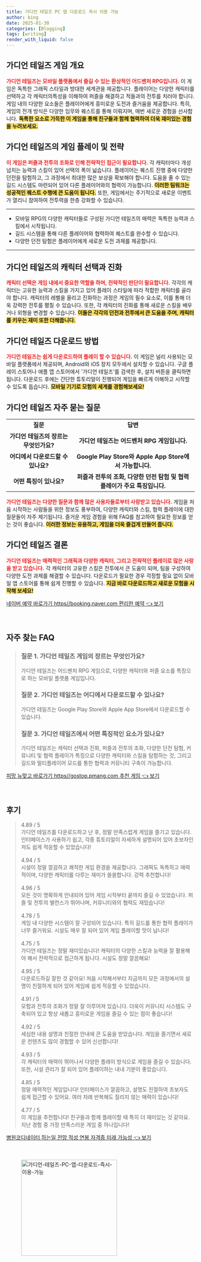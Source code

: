 ```yaml
---
title: 가디언 테일즈 PC 앱 다운로드 즉시 이용 가능
author: bing
date: 2025-01-30
categories: [Blogging]
tags: [writing]
render_with_liquid: false
---
```



<h2 id='게임 개요'>가디언 테일즈 게임 개요</h2>

<p><b><span style="color: #ee2323;">가디언 테일즈는 모바일 플랫폼에서 즐길 수 있는 환상적인 어드벤처 RPG입니다.</span></b> 이 게임은 독특한 그래픽 스타일과 방대한 세계관을 제공합니다. 플레이어는 다양한 캐릭터를 선택하고 각 캐릭터의특성을 이해하여 퍼즐을 해결하고 적들과의 전투를 치러야 합니다. 게임 내의 다양한 요소들은 플레이어에게 흥미로운 도전과 즐거움을 제공합니다. 특히, 게임의 전개 방식은 다양한 임무와 퀘스트를 통해 이뤄지며, 매번 새로운 경험을 선사합니다. <b><span style="background-color: #ffe066;">독특한 요소로 가득한 이 게임을 통해 친구들과 함께 협력하여 더욱 재미있는 경험을 누려보세요.</span></b></p>

<h2 id='게임 플레이 및 전략'>가디언 테일즈의 게임 플레이 및 전략</h2>

<p><b><span style="color: #ee2323;">이 게임은 퍼즐과 전투의 조화로 인해 전략적인 접근이 필요합니다.</span></b> 각 캐릭터마다 개성 넘치는 능력과 스킬이 있어 선택의 폭이 넓습니다. 플레이어는 퀘스트 진행 중에 다양한 던전을 탐험하고, 그 과정에서 최대한 많은 보상을 확보해야 합니다. 도움을 줄 수 있는 길드 시스템도 마련되어 있어 다른 플레이어와의 협력이 가능합니다. <b><span style="background-color: #ffe066;">이러한 팀워크는 성공적인 퀘스트 수행에 큰 도움이 됩니다.</span></b> 또한, 게임에서는 주기적으로 새로운 이벤트가 열리니 참여하여 전투력을 한층 강화할 수 있습니다.</p>

<hr />

<ul>
    <li>모바일 RPG의 다양한 캐릭터들로 구성된 가디언 테일즈의 매력은 독특한 능력과 스킬에서 시작됩니다.</li>
    <li>길드 시스템을 통해 다른 플레이어와 협력하여 퀘스트를 완수할 수 있습니다.</li>
    <li>다양한 던전 탐험은 플레이어에게 새로운 도전 과제를 제공합니다.</li>
</ul>

<hr />

<h2 id='캐릭터 선택과 진화'>가디언 테일즈의 캐릭터 선택과 진화</h2>

<p><b><span style="color: #ee2323;">캐릭터 선택은 게임 내에서 중요한 역할을 하며, 전략적인 판단이 필요합니다.</span></b> 각각의 캐릭터는 고유한 능력과 스킬을 가지고 있어 플레이 스타일에 따라 적합한 캐릭터를 골라야 합니다. 캐릭터의 레벨을 올리고 진화하는 과정은 게임의 필수 요소로, 이를 통해 더욱 강력한 전투를 펼칠 수 있습니다. 또한, 각 캐릭터의 진화를 통해 새로운 스킬을 배우거나 외형을 변경할 수 있습니다. <b><span style="background-color: #ffe066;">이들은 각각의 던전과 전투에서 큰 도움을 주며, 캐릭터를 키우는 재미 또한 더해줍니다.</span></b></p>

<h2 id='다운로드 방법'>가디언 테일즈 다운로드 방법</h2>

<p><b><span style="color: #ee2323;">가디언 테일즈는 쉽게 다운로드하여 플레이 할 수 있습니다.</span></b> 이 게임은 널리 사용되는 모바일 플랫폼에서 제공되며, Android와 iOS 장치 모두에서 설치할 수 있습니다. 구글 플레이 스토어나 애플 앱 스토어에서 '가디언 테일즈'를 검색한 후, 설치 버튼을 클릭하면 됩니다. 다운로드 후에는 간단한 튜토리얼이 진행되어 게임을 빠르게 이해하고 시작할 수 있도록 돕습니다.  <b><span style="background-color: #ffe066;">모바일 기기로 모험의 세계를 경험해보세요!</span></b></p>

<h2 id='자주 묻는 질문'>가디언 테일즈 자주 묻는 질문</h2>

<table>
    <tr>
        <td style="text-align: center; height: 17px;"><b>질문</b></td>
        <td style="text-align: center; height: 17px;"><b>답변</b></td>
    </tr>
    <tr>
        <td style="text-align: center; height: 17px;"><b>가디언 테일즈의 장르는 무엇인가요?</b></td>
        <td style="text-align: center; height: 17px;"><b>가디언 테일즈는 어드벤처 RPG 게임입니다.</b></td>
    </tr>
    <tr>
        <td style="text-align: center; height: 17px;"><b>어디에서 다운로드할 수 있나요?</b></td>
        <td style="text-align: center; height: 17px;"><b>Google Play Store와 Apple App Store에서 가능합니다.</b></td>
    </tr>
    <tr>
        <td style="text-align: center; height: 17px;"><b>어떤 특징이 있나요?</b></td>
        <td style="text-align: center; height: 17px;"><b>퍼즐과 전투의 조화, 다양한 던전 탐험 및 협력 플레이가 주요 특징입니다.</b></td>
    </tr>
</table>

<p><b><span style="color: #ee2323;">가디언 테일즈는 다양한 질문과 함께 많은 사용자들로부터 사랑받고 있습니다.</span></b> 게임을 처음 시작하는 사람들을 위한 정보도 풍부하여, 다양한 캐릭터와 스킬, 협력 플레이에 대한 질문들이 자주 제기됩니다. 즐거운 게임 경험을 위해 FAQ를 참고하여 필요한 정보를 얻는 것이 좋습니다. <b><span style="background-color: #ffe066;">이러한 정보는 유용하고, 게임을 더욱 즐겁게 만들어 줍니다.</span></b></p>

<h2 id='결론'>가디언 테일즈 결론</h2>

<p><b><span style="color: #ee2323;">가디언 테일즈는 매력적인 그래픽과 다양한 캐릭터, 그리고 전략적인 플레이로 많은 사랑을 받고 있습니다.</span></b> 각 캐릭터의 고유한 스킬은 전투에서 큰 도움이 되며, 팀을 구성하여 다양한 도전 과제를 해결할 수 있습니다. 다운로드가 필요한 경우 걱정할 필요 없이 모바일 앱 스토어를 통해 쉽게 진행할 수 있습니다. <b><span style="background-color: #ffe066;">지금 바로 다운로드하고 새로운 모험을 시작해 보세요!</span></b></p>


<p><a class="click-button" title="네이버 예약 바로가기 https//booking.naver.com 편리한 예약" href="https://adkhouse.github.io/posts/%EB%84%A4%EC%9D%B4%EB%B2%84-%EC%98%88%EC%95%BD-%EB%B0%94%EB%A1%9C%EA%B0%80%EA%B8%B0-httpsbooking.naver.com-%ED%8E%B8%EB%A6%AC%ED%95%9C-%EC%98%88%EC%95%BD/" rel="dofollow">네이버 예약 바로가기 https//booking.naver.com 편리한 예약 👈 보기</a></p><br>
<h2 id='자주_찾는_FAQ'>자주 찾는 FAQ</h2>
<div itemscope="" itemtype="https://schema.org/FAQPage"> 
<blockquote> 
<div itemscope="" itemprop="mainEntity" itemtype="https://schema.org/Question"> 
<h3 itemprop="name">질문 1. 가디언 테일즈 게임의 장르는 무엇인가요?</h3> 
<div itemscope="" itemprop="acceptedAnswer" itemtype="https://schema.org/Answer"> 
<span itemprop="text"> 
<p>가디언 테일즈는 어드벤처 RPG 게임으로, 다양한 캐릭터와 퍼즐 요소를 특징으로 하는 모바일 플랫폼 게임입니다.</p> 
</span> 
</div> 
</div> 
<div itemscope="" itemprop="mainEntity" itemtype="https://schema.org/Question"> 
<h3 itemprop="name">질문 2. 가디언 테일즈는 어디에서 다운로드할 수 있나요?</h3> 
<div itemscope="" itemprop="acceptedAnswer" itemtype="https://schema.org/Answer"> 
<span itemprop="text"> 
<p>가디언 테일즈는 Google Play Store와 Apple App Store에서 다운로드할 수 있습니다.</p> 
</span> 
</div> 
</div> 
<div itemscope="" itemprop="mainEntity" itemtype="https://schema.org/Question"> 
<h3 itemprop="name">질문 3. 가디언 테일즈에서 어떤 특징적인 요소가 있나요?</h3> 
<div itemscope="" itemprop="acceptedAnswer" itemtype="https://schema.org/Answer"> 
<span itemprop="text"> 
<p>가디언 테일즈는 캐릭터 선택과 진화, 퍼즐과 전투의 조화, 다양한 던전 탐험, 커뮤니티 및 협력 플레이가 특징으로 다양한 캐릭터와 스킬을 탐험하는 것, 그리고 길드와 멀티플레이어 모드를 통한 협력과 커뮤니티 구축이 가능합니다.</p> 
</span> 
</div> 
</div> 
</blockquote> 
</div>
<p><a class="click-button" title="피망 뉴맞고 바로가기 https//gostop.pmang.com 추천 게임" href="https://adkhouse.github.io/posts/%ED%94%BC%EB%A7%9D-%EB%89%B4%EB%A7%9E%EA%B3%A0-%EB%B0%94%EB%A1%9C%EA%B0%80%EA%B8%B0-httpsgostop.pmang.com-%EC%B6%94%EC%B2%9C-%EA%B2%8C%EC%9E%84/" rel="dofollow">피망 뉴맞고 바로가기 https//gostop.pmang.com 추천 게임 👈 보기</a></p><br>
<h2 id='후기'>후기</h2>
<div itemscope itemtype="https://schema.org/Product">
  <blockquote>
  <div itemprop="review" itemscope itemtype="https://schema.org/Review">
      <div itemprop="reviewRating" itemscope itemtype="https://schema.org/Rating"> <span itemprop="ratingValue">4.89</span> / <span itemprop="bestRating">5</span> </div>
      <span itemprop="reviewBody">가디언 테일즈를 다운로드하고 난 후, 정말 만족스럽게 게임을 즐기고 있습니다. 인터페이스가 사용하기 쉽고, 각종 튜토리얼이 자세하게 설명되어 있어 초보자인 저도 쉽게 적응할 수 있었습니다!</span>
  </div>
  <br>
  <div itemprop="review" itemscope itemtype="https://schema.org/Review">
      <div itemprop="reviewRating" itemscope itemtype="https://schema.org/Rating"> <span itemprop="ratingValue">4.94</span> / <span itemprop="bestRating">5</span> </div>
      <span itemprop="reviewBody">시설이 정말 깔끔하고 쾌적한 게임 환경을 제공합니다. 그래픽도 독특하고 매력적이며, 다양한 캐릭터를 다루는 재미가 쏠쏠합니다. 강력 추천합니다!</span>
  </div>
  <br>
  <div itemprop="review" itemscope itemtype="https://schema.org/Review">
      <div itemprop="reviewRating" itemscope itemtype="https://schema.org/Rating"> <span itemprop="ratingValue">4.96</span> / <span itemprop="bestRating">5</span> </div>
      <span itemprop="reviewBody">모든 것이 명확하게 안내되어 있어 게임 시작부터 끝까지 즐길 수 있었습니다. 퍼즐 및 전투의 밸런스가 뛰어나며, 커뮤니티와의 협력도 재밌습니다!</span>
  </div>
  <br>
  <div itemprop="review" itemscope itemtype="https://schema.org/Review">
      <div itemprop="reviewRating" itemscope itemtype="https://schema.org/Rating"> <span itemprop="ratingValue">4.78</span> / <span itemprop="bestRating">5</span> </div>
      <span itemprop="reviewBody">게임 내 다양한 시스템이 잘 구성되어 있습니다. 특히 길드를 통한 협력 플레이가 너무 즐거워요. 시설도 매우 잘 되어 있어 게임 플레이할 맛이 납니다!</span>
  </div>
  <br>
  <div itemprop="review" itemscope itemtype="https://schema.org/Review">
      <div itemprop="reviewRating" itemscope itemtype="https://schema.org/Rating"> <span itemprop="ratingValue">4.75</span> / <span itemprop="bestRating">5</span> </div>
      <span itemprop="reviewBody">가디언 테일즈는 정말 재미있습니다! 캐릭터의 다양한 스킬과 능력을 잘 활용해야 해서 전략적으로 접근하게 됩니다. 시설도 정말 깔끔해요!</span>
  </div>
  <br>
  <div itemprop="review" itemscope itemtype="https://schema.org/Review">
      <div itemprop="reviewRating" itemscope itemtype="https://schema.org/Rating"> <span itemprop="ratingValue">4.95</span> / <span itemprop="bestRating">5</span> </div>
      <span itemprop="reviewBody">다운로드하길 잘한 것 같아요! 처음 시작해서부터 지금까지 모든 과정에서의 설명이 친절하게 되어 있어 게임에 쉽게 적응할 수 있었습니다.</span>
  </div>
  <br>
  <div itemprop="review" itemscope itemtype="https://schema.org/Review">
      <div itemprop="reviewRating" itemscope itemtype="https://schema.org/Rating"> <span itemprop="ratingValue">4.91</span> / <span itemprop="bestRating">5</span> </div>
      <span itemprop="reviewBody">모험과 전투의 조화가 정말 잘 이루어져 있습니다. 더욱이 커뮤니티 시스템도 구축되어 있고 항상 새롭고 흥미로운 게임을 즐길 수 있는 점이 좋습니다!</span>
  </div>
  <br>
  <div itemprop="review" itemscope itemtype="https://schema.org/Review">
      <div itemprop="reviewRating" itemscope itemtype="https://schema.org/Rating"> <span itemprop="ratingValue">4.92</span> / <span itemprop="bestRating">5</span> </div>
      <span itemprop="reviewBody">세심한 내용 설명과 친절한 안내에 큰 도움을 받았습니다. 게임을 즐기면서 새로운 컨텐츠도 많이 경험할 수 있어 신선합니다!</span>
  </div>
  <br>
  <div itemprop="review" itemscope itemtype="https://schema.org/Review">
      <div itemprop="reviewRating" itemscope itemtype="https://schema.org/Rating"> <span itemprop="ratingValue">4.93</span> / <span itemprop="bestRating">5</span> </div>
      <span itemprop="reviewBody">각 캐릭터의 매력이 뛰어나서 다양한 플레이 방식으로 게임을 즐길 수 있습니다. 또한, 시설 관리가 잘 되어 있어 플레이하는 내내 기분이 좋았습니다.</span>
  </div>
  <br>
  <div itemprop="review" itemscope itemtype="https://schema.org/Review">
      <div itemprop="reviewRating" itemscope itemtype="https://schema.org/Rating"> <span itemprop="ratingValue">4.85</span> / <span itemprop="bestRating">5</span> </div>
      <span itemprop="reviewBody">정말 매력적인 게임입니다! 인터페이스가 깔끔하고, 설명도 친절하여 초보자도 쉽게 접근할 수 있어요. 여러 차례 반복해도 질리지 않는 매력이 있습니다!</span>
  </div>
  <br>
  <div itemprop="review" itemscope itemtype="https://schema.org/Review">
      <div itemprop="reviewRating" itemscope itemtype="https://schema.org/Rating"> <span itemprop="ratingValue">4.77</span> / <span itemprop="bestRating">5</span> </div>
      <span itemprop="reviewBody">이 게임을 추천합니다! 친구들과 함께 플레이할 때 특히 더 재미있는 것 같아요. 지난 경험 중 가장 만족스러운 게임 중 하나입니다!</span>
  </div>
  </blockquote>
</div>
<p><a class="click-button" title="병원코디네이터 하는일 전망 적성 연봉 자격증 미래 가능성" href="https://adkhouse.github.io/posts/%EB%B3%91%EC%9B%90%EC%BD%94%EB%94%94%EB%84%A4%EC%9D%B4%ED%84%B0-%ED%95%98%EB%8A%94%EC%9D%BC-%EC%A0%84%EB%A7%9D-%EC%A0%81%EC%84%B1-%EC%97%B0%EB%B4%89-%EC%9E%90%EA%B2%A9%EC%A6%9D-%EB%AF%B8%EB%9E%98-%EA%B0%80%EB%8A%A5%EC%84%B1/" rel="dofollow">병원코디네이터 하는일 전망 적성 연봉 자격증 미래 가능성 👈 보기</a></p><br>
<figure class="image"><img src="https://adkhouse.github.io/assets/img/thumbnail/가디언-테일즈-PC-앱-다운로드-즉시-이용-가능.webp" alt="가디언-테일즈-PC-앱-다운로드-즉시-이용-가능" width="256" height="256"></figure>